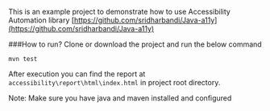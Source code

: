 This is an example project to demonstrate how to use Accessibility Automation library [https://github.com/sridharbandi/Java-a11y](https://github.com/sridharbandi/Java-a11y)

###How to run?
Clone or download the project and run the below command
```
mvn test
```
After execution you can find the report at `accessibility\report\html\index.html` in project root directory.

Note: Make sure you have java and maven installed and configured